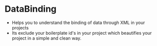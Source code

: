 # DataBinding
- Helps you to understand the binding of data through XML in your projects
- Its exclude your boilerplate id's in your project which beautifies your project in a simple and clean way.
